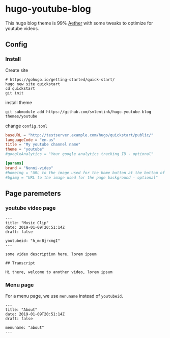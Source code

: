 # hugo-youtube-blog

This hugo blog theme is 99%
[Aether](https://github.com/josephhutch/aether)
with some tweaks to optimize for youtube videos.

## Config

### Install

Create site
```shell
# https://gohugo.io/getting-started/quick-start/
hugo new site quickstart
cd quickstart
git init

```

install theme
```shell
git submodule add https://github.com/svlentink/hugo-youtube-blog themes/youtube
```

change `config.toml`
```toml
baseURL = "http://testserver.example.com/hugo/quickstart/public/"
languageCode = "en-us"
title = "My youtube channel name"
theme = "youtube"
#googleAnalytics = "Your google analytics tracking ID - optional"

[params]
brand = "Nonni-video"
#homeimg = "URL to the image used for the home button at the bottom of each post - optional"
#bgimg = "URL to the image used for the page background - optional"
```

## Page paremeters

### youtube video page

```
---
title: "Music Clip"
date: 2019-01-09T20:51:14Z
draft: false

youtubeid: "h_m-BjrxmgI"
---

some video description here, lorem ipsum

## Transcript

Hi there, welcome to another video, lorem ipsum
```

### Menu page

For a menu page,
we use `menuname` instead of `youtubeid`.

```                                                                                                                                  
---                                                                                                                                  
title: "About"                                                                                                                  
date: 2019-01-09T20:51:14Z                                                                                                           
draft: false                                                                                                                         
                                                                                                                                     
menuname: "about"                                                                                                             
---                                                                                             


